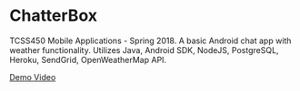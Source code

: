 # ChatterBox
TCSS450 Mobile Applications - Spring 2018.
A basic Android chat app with weather functionality. 
Utilizes Java, Android SDK, NodeJS, PostgreSQL, Heroku, SendGrid, OpenWeatherMap API.

<a href="https://www.youtube.com/watch?v=JsOT71HjQmA&feature=youtu.be">Demo Video</a>